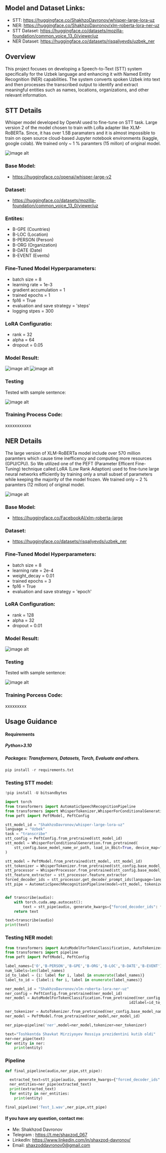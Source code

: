 ## Model and Dataset Links:
* STT: https://huggingface.co/ShakhzoDavronov/whisper-large-lora-uz
* NER: https://huggingface.co/ShakhzoDavronov/xlm-roberta-lora-ner-uz
* STT Dataset: https://huggingface.co/datasets/mozilla-foundation/common_voice_13_0/viewer/uz
* NER Dataset: https://huggingface.co/datasets/risqaliyevds/uzbek_ner

## Overview
This project focuses on developing a Speech-to-Text (STT) system specifically for the Uzbek language and enhancing it with Named Entity Recognition (NER) capabilities. The system converts spoken Uzbek into text and then processes the transcribed output to identify and extract meaningful entities such as names, locations, organizations, and other relevant information.


## STT Details
Whisper model developed by OpenAI used to fine-tune on STT task. Large version 2 of the model chosen to train with LoRa adapter like XLM-RoBERTa. Since, it has over 1.5B paramaters and it is almost impossible to train on  open source cloud-based Jupyter notebook environments (kaggle, google colab). We trained only ~ 1 % paramters (15 millon) of original model.

![image alt](https://github.com/shaxzoddavronov/STT-NER-Uzbek/blob/main/images/STT_trainable_params.png?raw=true)

### Base Model:
* https://huggingface.co/openai/whisper-large-v2
  
### Dataset:
* https://huggingface.co/datasets/mozilla-foundation/common_voice_13_0/viewer/uz

### Entites:
* B-GPE (Countries)
* B-LOC (Location)
* B-PERSON (Person)
* B-ORG (Organization)
* B-DATE (Date)
* B-EVENT (Events)

### Fine-Tuned Model Hyperparameters:
* batch size = 8
* learning rate = 1e-3
* gradient accumulation = 1
* trained epochs = 1
* fp16 = True
* evaluation and save strategy = 'steps'
* logging stpes = 300
  
### LoRA Configuratio:
* rank = 32
* alpha = 64
* dropout = 0.05

### Model Result:
![image alt](https://github.com/shaxzoddavronov/STT-NER-Uzbek/blob/main/images/STT%20Loss.png?raw=true)
![image alt](https://github.com/shaxzoddavronov/STT-NER-Uzbek/blob/main/images/STT%20Result.png?raw=true)

### Testing
Tested with sample sentence:

![image alt](https://github.com/shaxzoddavronov/STT-NER-Uzbek/blob/main/images/STT%20Testing.png?raw=true)

### Training Process Code:
xxxxxxxxxxx

## NER Details
The large version of XLM-RoBERTa model include over 570 million paramters which cause time inefficency and computing more resources (GPU/CPU). So We utilized one of the PEFT (Parameter Efficent Fine-Tuning) technique  called LoRA (Low Rank Adaption) used to fine-tune large neural networks efficiently by training only a small subset of parameters while keeping the majority of the model frozen. We trained only ~ 2 % paramters (12 millon) of original model.

![image alt](https://github.com/shaxzoddavronov/STT-NER-Uzbek/blob/main/images/NER_trainable_params.png?raw=true)

### Base Model:
* https://huggingface.co/FacebookAI/xlm-roberta-large
  
### Dataset:
* https://huggingface.co/datasets/risqaliyevds/uzbek_ner
  
### Fine-Tuned Model Hyperparameters:
* batch size = 8
* learning rate = 2e-4
* weight_decay = 0.01
* trained epochs = 3
* fp16 = True
* evaluation and save strategy = 'epoch'
  
### LoRA Configuration:
* rank = 128
* alpha = 32
* dropout = 0.01

### Model Result:
![image alt](https://github.com/shaxzoddavronov/STT-NER-Uzbek/blob/main/images/NER%20Result.png?raw=true)

### Testing
Tested with sample sentence:

![image alt](https://github.com/shaxzoddavronov/STT-NER-Uzbek/blob/main/images/NER%20Testing.png?raw=true)

### Training Porcess Code:
xxxxxxxxx



## Usage Guidance
#### Requirements
##### Python>3.10
##### Packages: Transformers, Datasets, Torch, Evaluate and others.

``` python
pip install -r requirements.txt
```

### Testing STT model:
``` python
!pip install -U bitsandbytes
```

``` python
import torch
from transformers import AutomaticSpeechRecognitionPipeline
from transformers import WhisperTokenizer,WhisperForConditionalGeneration,WhisperProcessor
from peft import PeftModel, PeftConfig

stt_model_id = "ShakhzoDavronov/whisper-large-lora-uz"
language = "Uzbek"
task = "transcribe"
stt_config = PeftConfig.from_pretrained(stt_model_id)
stt_model = WhisperForConditionalGeneration.from_pretrained(
    stt_config.base_model_name_or_path, load_in_8bit=True, device_map="auto"
)

stt_model = PeftModel.from_pretrained(stt_model, stt_model_id)
stt_tokenizer = WhisperTokenizer.from_pretrained(stt_config.base_model_name_or_path, language=language, task=task)
stt_processor = WhisperProcessor.from_pretrained(stt_config.base_model_name_or_path, language=language, task=task)
stt_feature_extractor = stt_processor.feature_extractor
forced_decoder_ids = stt_processor.get_decoder_prompt_ids(language=language, task=task)
stt_pipe = AutomaticSpeechRecognitionPipeline(model=stt_model, tokenizer=stt_tokenizer, feature_extractor=stt_feature_extractor)


def transcribe(audio):
    with torch.cuda.amp.autocast():
        text = stt_pipe(audio, generate_kwargs={"forced_decoder_ids": forced_decoder_ids}, max_new_tokens=255)["text"]
    return text

text=transcribe(audio)
print(text)
```

### Testing NER model:
```python
from transformers import AutoModelForTokenClassification, AutoTokenizer
from transformers import pipeline
from peft import PeftModel, PeftConfig

label_names=['O','B-PERSON','B-GPE','B-ORG','B-LOC','B-DATE','B-EVENT']
num_labels=len(label_names)
id_to_label = {i: label for i, label in enumerate(label_names)}
label_to_id = {label:i for i, label in enumerate(label_names)}

ner_model_id = "ShakhzoDavronov/xlm-roberta-lora-ner-uz"
ner_config = PeftConfig.from_pretrained(ner_model_id)
ner_model = AutoModelForTokenClassification.from_pretrained(ner_config.base_model_name_or_path, num_labels=len(label_names),
                                                        id2label=id_to_label, label2id=label_to_id)

ner_tokenizer = AutoTokenizer.from_pretrained(ner_config.base_model_name_or_path)
ner_model = PeftModel.from_pretrained(ner_model,ner_model_id)

ner_pipe=pipeline('ner',model=ner_model,tokenizer=ner_tokenizer)

text="Toshkentda Shavkat Mirziyoyev Rossiya prezidentini kutib oldi"
ner=ner_pipe(text)
for entity in ner:
    print(entity)
```

### Pipeline

```python
def final_pipeline(audio,ner_pipe,stt_pipe):

  extracted_text=stt_pipe(audio, generate_kwargs={"forced_decoder_ids": forced_decoder_ids}, max_new_tokens=255)["text"]
  ner_entities=ner_pipe(extracted_text)
  print(extracted_text)
  for entity in ner_entities:
    print(entity)

final_pipeline('Test_1.wav',ner_pipe,stt_pipe)
```

#### If you have any question, contact me:
* Me: Shakhzod Davronov
* Telegram : https://t.me/shaxzod_067
* LinkedIn:  https://www.linkedin.com/in/shaxzod-davronov/
* Email: shaxzoddavronov0@gmail.com
